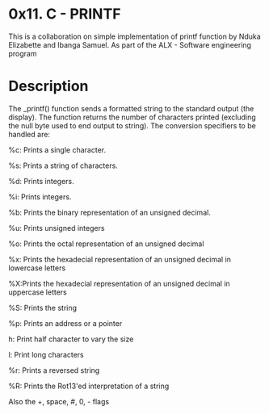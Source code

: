 # 0x11. C - PRINTF

This is a collaboration on simple implementation of printf function by Nduka Elizabette and Ibanga Samuel.
As part of the ALX - Software engineering program

# Description

The _printf() function sends a formatted string to the standard output (the display). The function returns the number of characters printed (excluding the null byte used to end output to string). The conversion specifiers to be handled are:

%c: Prints a single character.

%s: Prints a string of characters.

%d: Prints integers.

%i: Prints integers.

%b: Prints the binary representation of an unsigned decimal.

%u: Prints unsigned integers

%o: Prints the octal representation of an unsigned decimal

%x: Prints the hexadecial representation of an unsigned decimal in lowercase letters

%X:Prints the hexadecial representation of an unsigned decimal in uppercase letters

%S: Prints the string

%p: Prints an address or a pointer

h: Print half character to vary the size

l: Print long characters

%r: Prints a reversed string

%R: Prints the Rot13'ed interpretation of a string

Also the +, space, #, 0, - flags 
